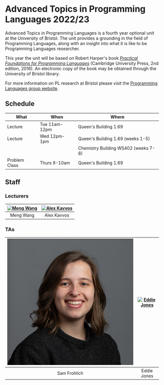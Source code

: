 # Advanced Topics in Programming Languages 2022/23

Advanced Topics in Programming Languages is a fourth year optional unit at the University of Bristol. The unit provides a grounding in the field of Programming Languages, along with an insight into what it is like to be Programming Languages researcher.

This year the unit will be based on Robert Harper's book [_Practical Foundations for
Programming Languages_](https://www.cs.cmu.edu/~rwh/pfpl/) (Cambridge University
Press, 2nd edition, 2016). An electronic copy of the book may be obtained
through the University of Bristol library.

For more information on PL research at Bristol please visit the [Programming Languages
group website](https://bristolpl.github.io/).

## Schedule

| What          | When           | Where                                     |
|---------------|----------------|-------------------------------------------|
| Lecture       | Tue 11am-12pm  | Queen's Building 1.69                     |
| Lecture       | Wed 12pm-1pm   | Queen's Building 1.69 (weeks 1-5)         |
|               |                | Chemistry Building WS402 (weeks 7-8)      |
| Problem Class | Thurs 9-10am   | Queen's Building 1.69                     |

## Staff

### Lecturers

| [![Meng Wang](Images/Staff/Meng.png#face)](https://mengwangoxf.github.io/) | [![Alex Kavvos](Images/Staff/Alex.jpg#face)](https://www.lambdabetaeta.eu/) |
| :-------------------------------:   | :------------------------------------:|
| Meng Wang                           | Alex Kavvos                           |

### TAs

| [![Sam Frohlich](Images/Staff/Sam.jpg#face)](https://samfrohlich.github.io/) | [![Eddie Jones](Images/Staff/Eddie.png#face)](https://ec-jones.github.io/)             |
| :------------------------:   | :-------------------------------------------:|
| Sam Frohlich                 | Eddie Jones                                  |